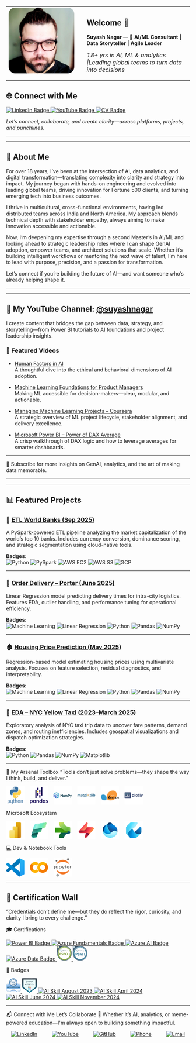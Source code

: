 <link rel="stylesheet" href="style.css">

<table>
  <tr>
    <td width="200" valign="top">
      <img src="https://github.com/SuyashNagarGT/SuyashNagar/blob/6ef6816cd84b8e5abfcabe101cef17c5693395ee/Suaysh_image.jpeg?raw=true" alt="Suyash Nagar Profile Photo" width="180" style="border-radius:10%">
    </td>
    <td valign="top">
      <h2>Welcome 👋</h2>
      <p><strong>Suyash Nagar</strong> — 🚀 <strong>AI/ML Consultant | Data Storyteller | Agile Leader</strong><br> </p>
      <p style="margin-top: 10px; font-size: 16px;">
        <em>18+ yrs in AI, ML & analytics |Leading global teams to turn data into decisions  </em>
      </p>
    </td>
  </tr>
</table>



## 🌐 Connect with Me

<p align="left">
  <a href="https://www.linkedin.com/in/suyashnagar" target="_blank">
    <img src="https://img.shields.io/badge/LinkedIn-0077B5?style=for-the-badge&logo=linkedin&logoColor=white" alt="LinkedIn Badge"/>
  </a>

  <a href="https://youtube.com/@suyashnagar?si=r0-jCio2BL5GF3J3" target="_blank">
    <img src="https://img.shields.io/badge/YouTube-FF0000?style=for-the-badge&logo=youtube&logoColor=white" alt="YouTube Badge"/>
  </a>

  <a href="https://github.com/SuyashNagarGT/SuyashNagar/blob/main/SuyashNagar7906655101.pdf" target="_blank">
    <img src="https://img.shields.io/badge/View%20CV-4B0082?style=for-the-badge&logo=read-the-docs&logoColor=white" alt="CV Badge"/>
  </a>
</p>

<p><em>Let’s connect, collaborate, and create clarity—across platforms, projects, and punchlines.</em></p>

---
---

## 🧠 About Me

For over 18 years, I’ve been at the intersection of AI, data analytics, and digital transformation—translating complexity into clarity and strategy into impact. My journey began with hands-on engineering and evolved into leading global teams, driving innovation for Fortune 500 clients, and turning emerging tech into business outcomes.

I thrive in multicultural, cross-functional environments, having led distributed teams across India and North America. My approach blends technical depth with stakeholder empathy, always aiming to make innovation accessible and actionable.

Now, I’m deepening my expertise through a second Master’s in AI/ML and looking ahead to strategic leadership roles where I can shape GenAI adoption, empower teams, and architect solutions that scale. Whether it’s building intelligent workflows or mentoring the next wave of talent, I’m here to lead with purpose, precision, and a passion for transformation.

Let’s connect if you’re building the future of AI—and want someone who’s already helping shape it.

---
---

## 🎥 My YouTube Channel: [@suyashnagar](https://www.youtube.com/@suyashnagar)

I create content that bridges the gap between data, strategy, and storytelling—from Power BI tutorials to AI foundations and project leadership insights.

### 🔹 Featured Videos

- [Human Factors in AI](https://www.youtube.com/watch?v=Om2OlDIiBl4)  
  A thoughtful dive into the ethical and behavioral dimensions of AI adoption.

- [Machine Learning Foundations for Product Managers](https://www.youtube.com/watch?v=4lhOR7MXT98)  
  Making ML accessible for decision-makers—clear, modular, and actionable.

- [Managing Machine Learning Projects – Coursera](https://www.youtube.com/watch?v=USiTd0Qw3Bw)  
  A strategic overview of ML project lifecycle, stakeholder alignment, and delivery excellence.

- [Microsoft Power BI – Power of DAX Average](https://www.youtube.com/watch?v=JeouI9Xfwng)  
  A crisp walkthrough of DAX logic and how to leverage averages for smarter dashboards.
---

📌 Subscribe for more insights on GenAI, analytics, and the art of making data memorable.

---
---

## 📊 Featured Projects

### 🏦 [ETL World Banks (Sep 2025)](https://github.com/SuyashNagarGT/ETL_Top10Bank_Analysis)
A PySpark-powered ETL pipeline analyzing the market capitalization of the world’s top 10 banks. Includes currency conversion, dominance scoring, and strategic segmentation using cloud-native tools.

**Badges:**  
![Python](https://img.shields.io/badge/Python-3776AB?style=flat&logo=python&logoColor=white)
![PySpark](https://img.shields.io/badge/PySpark-FDEE21?style=flat&logo=apache-spark&logoColor=black)
![AWS EC2](https://img.shields.io/badge/AWS%20EC2-FF9900?style=flat&logo=amazon-aws&logoColor=white)
![AWS S3](https://img.shields.io/badge/AWS%20S3-569A31?style=flat&logo=amazon-aws&logoColor=white)
![GCP](https://img.shields.io/badge/GCP-4285F4?style=flat&logo=google-cloud&logoColor=white)

---

### 🚚 [Order Delivery – Porter (June 2025)](https://github.com/SuyashNagarGT/LR_Delivery_Time_Prediction_SuyashNagar)
Linear Regression model predicting delivery times for intra-city logistics. Features EDA, outlier handling, and performance tuning for operational efficiency.

**Badges:**  
![Machine Learning](https://img.shields.io/badge/Machine%20Learning-009688?style=flat&logo=scikit-learn&logoColor=white)
![Linear Regression](https://img.shields.io/badge/Linear%20Regression-795548?style=flat)
![Python](https://img.shields.io/badge/Python-3776AB?style=flat&logo=python&logoColor=white)
![Pandas](https://img.shields.io/badge/Pandas-150458?style=flat&logo=pandas&logoColor=white)
![NumPy](https://img.shields.io/badge/NumPy-013243?style=flat&logo=numpy&logoColor=white)

---

### 🏠 [Housing Price Prediction (May 2025)](https://github.com/SuyashNagarGT/HousingPrice_Regression)
Regression-based model estimating housing prices using multivariate analysis. Focuses on feature selection, residual diagnostics, and interpretability.

**Badges:**  
![Machine Learning](https://img.shields.io/badge/Machine%20Learning-009688?style=flat&logo=scikit-learn&logoColor=white)
![Linear Regression](https://img.shields.io/badge/Linear%20Regression-795548?style=flat)
![Python](https://img.shields.io/badge/Python-3776AB?style=flat&logo=python&logoColor=white)
![Pandas](https://img.shields.io/badge/Pandas-150458?style=flat&logo=pandas&logoColor=white)
![NumPy](https://img.shields.io/badge/NumPy-013243?style=flat&logo=numpy&logoColor=white)

---

### 🚖 [EDA – NYC Yellow Taxi (2023–March 2025)](https://github.com/SuyashNagarGT/EDA_Optimising_NYC_Taxis_Suyash)
Exploratory analysis of NYC taxi trip data to uncover fare patterns, demand zones, and routing inefficiencies. Includes geospatial visualizations and dispatch optimization strategies.

**Badges:**  
![Python](https://img.shields.io/badge/Python-3776AB?style=flat&logo=python&logoColor=white)
![Pandas](https://img.shields.io/badge/Pandas-150458?style=flat&logo=pandas&logoColor=white)
![NumPy](https://img.shields.io/badge/NumPy-013243?style=flat&logo=numpy&logoColor=white)
![Matplotlib](https://img.shields.io/badge/Matplotlib-11557C?style=flat&logo=plotly&logoColor=white)

---
🧰 My Arsenal Toolbox
“Tools don’t just solve problems—they shape the way I think, build, and deliver.”

<p align="left" style="display: flex; gap: 15px; flex-wrap: wrap;">
  <img src="https://github.com/devicons/devicon/blob/master/icons/python/python-original-wordmark.svg" alt="Python logo" width="50" height="50">
  <img src="https://github.com/devicons/devicon/blob/master/icons/pandas/pandas-original-wordmark.svg" alt="Pandas logo" width="50" height="50">
  <img src="https://github.com/devicons/devicon/blob/master/icons/numpy/numpy-original-wordmark.svg" alt="NumPy logo" width="50" height="50">
  <img src="https://github.com/devicons/devicon/blob/master/icons/matplotlib/matplotlib-original-wordmark.svg" alt="Matplotlib logo" width="50" height="50">
  <img src="https://github.com/devicons/devicon/blob/master/icons/scikitlearn/scikitlearn-original.svg" alt="Scikit-learn logo" width="50" height="50">
  <img src="https://github.com/devicons/devicon/blob/master/icons/plotly/plotly-original-wordmark.svg" alt="Plotly logo" width="50" height="50">
</p>

Microsoft Ecosystem

<p align="left" style="display: flex; gap: 15px; flex-wrap: wrap;">
  <img src="https://github.com/FabricTools/fabric-icons/blob/main/node_modules/@fabric-msft/svg-icons/dist/svg/power_bi_48_color.svg" alt="Power BI logo" width="50" height="50">
  <img src="https://github.com/FabricTools/fabric-icons/blob/main/node_modules/@fabric-msft/svg-icons/dist/svg/fabric_48_color.svg" alt="Fabric logo" width="50" height="50">
  <img src="https://github.com/FabricTools/fabric-icons/blob/main/node_modules/@fabric-msft/svg-icons/dist/svg/data_factory_48_color.svg" alt="Data Factory logo" width="50" height="50">
  <img src="https://github.com/FabricTools/fabric-icons/blob/main/node_modules/@fabric-msft/svg-icons/dist/svg/real_time_intelligence_48_color.svg" alt="Real-Time Intelligence logo" width="50" height="50">
  <img src="https://github.com/FabricTools/fabric-icons/blob/main/node_modules/@fabric-msft/svg-icons/dist/svg/one_lake_48_color.svg" alt="OneLake logo" width="50" height="50">
  <img src="https://github.com/FabricTools/fabric-icons/blob/main/node_modules/@fabric-msft/svg-icons/dist/svg/data_engineering_48_color.svg" alt="Data Engineering logo" width="50" height="50">
</p>

💻 Dev & Notebook Tools

<p align="left" style="display: flex; gap: 15px; flex-wrap: wrap;">
  <img src="https://github.com/devicons/devicon/blob/master/icons/vscode/vscode-original.svg" alt="VS Code logo" width="50" height="50">
  <img src="https://github.com/devicons/devicon/blob/master/icons/googlecolab/googlecolab-original.svg" alt="Google Colab logo" width="50" height="50">
  <img src="https://github.com/devicons/devicon/blob/master/icons/jupyter/jupyter-original-wordmark.svg" alt="Jupyter logo" width="50" height="50">
</p>

---
## 🧾 Certification Wall
“Credentials don’t define me—but they do reflect the rigor, curiosity, and clarity I bring to every challenge.”

🎓 Certifications

<p align="left">
  <!-- Power BI Data Analyst Associate -->
  <a href="https://learn.microsoft.com/api/credentials/share/en-us/SuyashNagar-7992/8A2AC83239B0BE28?sharingId=7675DBFC8343B36B" target="_blank">
    <img src="https://learn.microsoft.com/media/learn/certification/badges/microsoft-certified-associate-badge.svg?branch=main" width="40" alt="Power BI Badge"/>
  </a>

  <!-- Azure Fundamentals -->
  <a href="https://learn.microsoft.com/api/credentials/share/en-us/SuyashNagar-7992/EED231754610329C?sharingId=7675DBFC8343B36B" target="_blank">
    <img src="https://learn.microsoft.com/media/learn/certification/badges/microsoft-certified-fundamentals-badge.svg?branch=main" width="40" alt="Azure Fundamentals Badge"/>
  </a>

  <!-- Azure AI Fundamentals -->
  <a href="https://learn.microsoft.com/api/credentials/share/en-us/SuyashNagar-7992/36FFB6D25AA35C16?sharingId=7675DBFC8343B36B" target="_blank">
    <img src="https://learn.microsoft.com/media/learn/certification/badges/microsoft-certified-fundamentals-badge.svg?branch=main" width="40" alt="Azure AI Badge"/>
  </a>

  <!-- Azure Data Fundamentals -->
  <a href="https://learn.microsoft.com/api/credentials/share/en-us/SuyashNagar-7992/AF0A763C8B8E3972?sharingId=7675DBFC8343B36B" target="_blank">
    <img src="https://learn.microsoft.com/media/learn/certification/badges/microsoft-certified-fundamentals-badge.svg?branch=main" width="40" alt="Azure Data Badge"/>
  </a>

  <!-- PSPO I -->
  <a href="https://www.credly.com/badges/df051ae0-c8f9-4f86-9ce7-b46576564547" target="_blank">
    <img src="https://github.com/SuyashNagarGT/SuyashNagar/blob/main/PSPO.png" width="40" alt="PSPO I Badge"/>
  </a>

  <!-- PSM I -->
  <a href="https://www.credly.com/badges/0165344b-f502-447a-9378-33ec1b97e1a2" target="_blank">
    <img src="https://github.com/SuyashNagarGT/SuyashNagar/blob/main/PSM1.png" width="40" alt="PSM I Badge"/>
  </a>
</p>


🧠 Badges
<p align="left">
  <!-- IBM Applied Data Science -->
  <a href="https://www.credly.com/badges/10962833-ff65-4800-8480-ecc8c99711e1" target="_blank">
    <img src="https://github.com/SuyashNagarGT/SuyashNagar/blob/main/IBMDS.png" width="40" alt="IBM Data Science Badge"/>
  </a>

  <!-- PMI Generative AI for PMs -->
  <a href="https://www.credly.com/badges/3693389b-59ad-441c-a957-fe6b64193808" target="_blank">
    <img src="https://github.com/SuyashNagarGT/SuyashNagar/blob/main/PMI.png" width="40" alt="PMI GenAI Badge"/>
  </a>

  <!-- AI Skill Challenge August 2023 -->
  <a href="https://github.com/SuyashNagarGT/Certification_Badges/blob/main/august%202024%20certification.jpeg" target="_blank">
    <img src="https://github.com/SuyashNagarGT/Certification_Badges/blob/main/AISkillAug2024.jpeg" width="40" alt="AI Skill August 2023"/>
  </a>

  <!-- AI Skill Challenge April 2024 -->
  <a href="https://learn.microsoft.com/api/achievements/share/en-us/SuyashNagar-7992/UXYBYRX3?sharingId=7675DBFC8343B36B" target="_blank">
    <img src="https://github.com/SuyashNagarGT/Certification_Badges/blob/main/AIApril2024.jpeg" width="40" alt="AI Skill April 2024"/>
  </a>

  <!-- AI Skill Challenge June 2024 -->
  <a href="https://learn.microsoft.com/api/achievements/share/en-us/SuyashNagar-7992/YMC27X3R?sharingId=7675DBFC8343B36B" target="_blank">
    <img src="https://github.com/SuyashNagarGT/Certification_Badges/blob/main/AIJune2024.jpeg" width="40" alt="AI Skill June 2024"/>
  </a>

  <!-- AI Skill Challenge November 2024 -->
  <a href="https://learn.microsoft.com/api/achievements/share/en-us/SuyashNagar-7992/XMJNLBUY?sharingId=7675DBFC8343B36B" target="_blank">
    <img src="https://github.com/SuyashNagarGT/Certification_Badges/blob/main/Nov2024.jpeg" width="40" alt="AI Skill November 2024"/>
  </a>
</p>

 ---

 📬 Connect with Me
Let’s Collaborate 🤝 Whether it’s AI, analytics, or meme-powered education—I'm always open to building something impactful.

<p align="center" style="display: flex; justify-content: center; gap: 40px; flex-wrap: wrap;">

  <!-- LinkedIn -->
  <a href="https://www.linkedin.com/in/suyashnagar" target="_blank">
    <img src="https://cdn.jsdelivr.net/gh/devicons/devicon/icons/linkedin/linkedin-original.svg" width="30" alt="LinkedIn"/>
  </a>

  <!-- YouTube -->
  <a href="https://www.youtube.com/@suyashnagar" target="_blank">
    <img src="https://img.icons8.com/color/48/youtube-play.png" width="30" alt="YouTube"/>
  </a>

  <!-- GitHub (white version for dark background) -->
  <a href="https://github.com/SuyashNagarGT" target="_blank">
    <img src="https://img.icons8.com/ios-filled/50/ffffff/github.png" width="30" alt="GitHub"/>
  </a>

  <!-- Phone (white icon) -->
  <a href="tel:+917906655101" target="_blank">
    <img src="https://img.icons8.com/ios-filled/50/ffffff/phone.png" width="30" alt="Phone"/>
  </a>

  <!-- Email (white icon) -->
  <a href="mailto:suyash.nagar@gmail.com" target="_blank">
    <img src="https://img.icons8.com/ios-filled/50/ffffff/email.png" width="30" alt="Email"/>
  </a>

</p>


 

